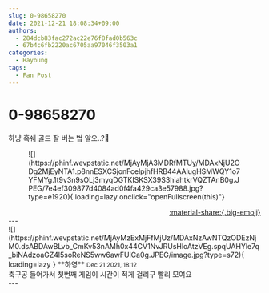 ```yaml
---
slug: 0-98658270
date: 2021-12-21 18:08:34+09:00
authors:
  - 284dcb83fac272ac22e76f8fad0b563c
  - 67b4c6fb2220ac6705aa97046f3503a1
categories:
  - Hayoung
tags:
  - Fan Post
---
```


# 0-98658270

<div class="post-container" markdown="1">
<div class="content-container md-sidebar__scrollwrap" markdown="1">

하냥 혹쉐 골드 잘 버는 법 알오..?🥺
<figure markdown="1">
![](https://phinf.wevpstatic.net/MjAyMjA3MDRfMTUy/MDAxNjU2ODg2MjEyNTA1.p8nnESXCSjonFcelpjhfHRB44AAlugHSMWQY1o7YFMYg.1t9v3n9sOLj3myqDGTKISKSX39S3hiahtkrVQZTAnB0g.JPEG/7e4ef309877d4084ad0f4fa429ca3e57988.jpg?type=e1920){ loading=lazy onclick="openFullscreen(this)"}
</figure>


</div>
</div>

<div style="text-align: right;" markdown="1">
<a href="https://weverse.io/fromis9/fanpost/0-98658270" style="text-align: right;">:material-share:{.big-emoji}</a>
</div>
---

<div class="comments-container md-sidebar__scrollwrap" markdown="1">
<div class="comment" markdown="1">
<div class='id-container' markdown="1">
![](https://phinf.wevpstatic.net/MjAyMzExMjFfMjUz/MDAxNzAwNTQzODEzNjM0.dsABDAwBLvb_CmKv53nAMh0x44CV1NvJRUsHloAtzVEg.spqUAHYle7q_biNAdzoaGZ4l5soReNS5ww6awFUlCa0g.JPEG/image.jpg?type=s72){ loading=lazy }
**<span class="artist">하영</span>** <small>Dec 21 2021, 18:12</small><br>
</div>
<div class='comment-body' markdown="1">
축구공 들어가서 첫번째 게임이 시간이 적게 걸리구 빨리 모여요
</div>
</div>
</div>
---
